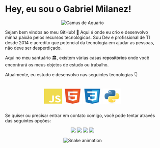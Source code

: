 # Hey, eu sou o Gabriel Milanez!

<p align="center">
  <img src="https://lh3.googleusercontent.com/-3eoikp0GMYM/YeHF5YB8KPI/AAAAAAAAKC4/NeiQanMgSmsn2m96obCX3hAhNrW9IjtWQCNcBGAsYHQ/c8313e9a13d264cf6779e4275d5364c3-removebg-preview.png" alt="Camus de Aquario"/>
</p>

Sejam bem vindos ao meu GitHub! 👋 Aqui é onde eu crio e desenvolvo minha paixão pelos recursos tecnológicos. Sou Dev e profissional de TI desde 2014 e acredito que potencial da tecnologia em ajudar as pessoas, não deve ser desperdiçado. 

Aqui no meu santuário 🏛️, existem várias casas ~~repositórios~~ onde você encontrará os meus objetos de estudo ou trabalho.

Atualmente, eu estudo e desenvolvo nas seguintes tecnologias 👇

<!-- Ícones de Tecnologias -->
<div style="display: inline_block" align="center"><br>
  <img align="center" alt="Rafa-Js" height="50" width="60" src="https://raw.githubusercontent.com/devicons/devicon/master/icons/javascript/javascript-plain.svg">
 <!-- <img align="center" alt="Rafa-Ts" height="30" width="40" src="https://raw.githubusercontent.com/devicons/devicon/master/icons/typescript/typescript-plain.svg"> -->
 <!-- <img align="center" alt="Rafa-React" height="30" width="40" src="https://raw.githubusercontent.com/devicons/devicon/master/icons/react/react-original.svg"> -->
  <img align="center" alt="Rafa-HTML" height="50" width="60" src="https://raw.githubusercontent.com/devicons/devicon/master/icons/html5/html5-original.svg">
  <img align="center" alt="Rafa-CSS" height="50" width="60" src="https://raw.githubusercontent.com/devicons/devicon/master/icons/css3/css3-original.svg">
  <img align="center" alt="Rafa-Python" height="50" width="60" src="https://raw.githubusercontent.com/devicons/devicon/master/icons/python/python-original.svg">
 <!-- <img align="center" alt="Rafa-Csharp" height="30" width="40" src="https://raw.githubusercontent.com/devicons/devicon/master/icons/csharp/csharp-original.svg"> -->
 
 <!-- Imagem de perfil lateral --> 
  <!-- <img align="right" alt="Rafa-pic" height="150" style="border-radius:50px;" src="https://media.discordapp.net/attachments/639956127056134178/890373478988013628/Publicacoes_Instagram_1_1.png?width=676&height=676"> -->
</div>
  
  ##
  
  Se quiser ou precisar entrar em contato comigo, você pode tentar através das seguintes opções:
  
 <!-- Ícones de Redes Sociais -->
<div align="center"> 
  <!-- Twitter -->
  <a href="https://twitter.com/mr_milanez" target="_blank"><img src="https://img.shields.io/badge/-Twitter-%230077B5?style=for-the-badge&logo=twitter&logoColor=white" target="_blank"></a>
   <!-- YouTube 
  <a href="https://www.youtube.com/channel/UC_-uuuZbY0AAt9CViNzvc-Q" target="_blank"><img src="https://img.shields.io/badge/YouTube-FF0000?style=for-the-badge&logo=youtube&logoColor=white" target="_blank"></a> -->
   <!-- Instagram -->
  <a href="https://www.instagram.com/miilanez/" target="_blank"><img src="https://img.shields.io/badge/-Instagram-%23E4405F?style=for-the-badge&logo=instagram&logoColor=white" target="_blank"></a>
  <!-- Twitch 
 	<a href="https://www.twitch.tv/rafaballerinii" target="_blank"><img src="https://img.shields.io/badge/Twitch-9146FF?style=for-the-badge&logo=twitch&logoColor=white" target="_blank"></a>
   Discord 
 <a href="https://discord.gg/wagxzStdcR" target="_blank"><img src="https://img.shields.io/badge/Discord-7289DA?style=for-the-badge&logo=discord&logoColor=white" target="_blank"></a>  -->
   <!-- HotMail -->
  <a href = "mailto:gabrielmilanez99@hotmail.com"><img src="https://img.shields.io/badge/-Hotmail-%23333?style=for-the-badge&logo=gmail&logoColor=white" target="_blank"></a>
   <!-- LinkedIn -->
  <a href="http://linkedin.com/in/gabriel-milanez" target="_blank"><img src="https://img.shields.io/badge/-LinkedIn-%230077B5?style=for-the-badge&logo=linkedin&logoColor=white" target="_blank"></a> 

  
   <!-- Cobrinha de commits -->
  
  ![Snake animation](https://github.com/miilanez/miilanez/blob/output/github-contribution-grid-snake.svg)
 
</div>
